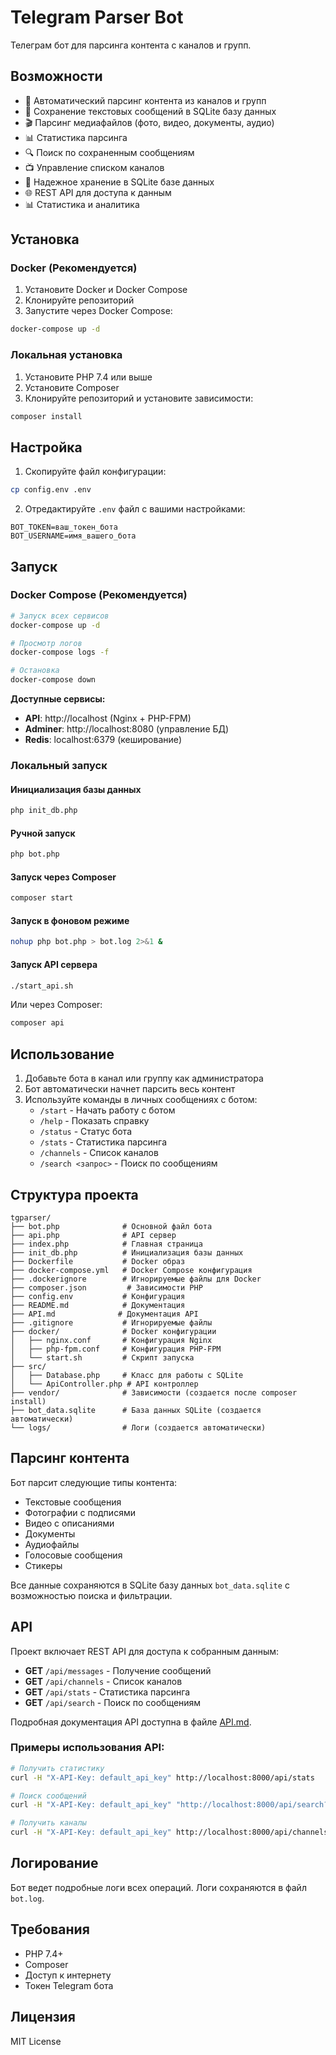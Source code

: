 # Telegram Parser Bot

Телеграм бот для парсинга контента с каналов и групп.

## Возможности

- 🤖 Автоматический парсинг контента из каналов и групп
- 📝 Сохранение текстовых сообщений в SQLite базу данных
- 🎬 Парсинг медиафайлов (фото, видео, документы, аудио)
- 📊 Статистика парсинга
- 🔍 Поиск по сохраненным сообщениям
- 📺 Управление списком каналов
- 💾 Надежное хранение в SQLite базе данных
- 🌐 REST API для доступа к данным
- 📊 Статистика и аналитика

## Установка

### Docker (Рекомендуется)

1. Установите Docker и Docker Compose
2. Клонируйте репозиторий
3. Запустите через Docker Compose:

```bash
docker-compose up -d
```

### Локальная установка

1. Установите PHP 7.4 или выше
2. Установите Composer
3. Клонируйте репозиторий и установите зависимости:

```bash
composer install
```

## Настройка

1. Скопируйте файл конфигурации:
```bash
cp config.env .env
```

2. Отредактируйте `.env` файл с вашими настройками:
```
BOT_TOKEN=ваш_токен_бота
BOT_USERNAME=имя_вашего_бота
```

## Запуск

### Docker Compose (Рекомендуется)

```bash
# Запуск всех сервисов
docker-compose up -d

# Просмотр логов
docker-compose logs -f

# Остановка
docker-compose down
```

**Доступные сервисы:**
- **API**: http://localhost (Nginx + PHP-FPM)
- **Adminer**: http://localhost:8080 (управление БД)
- **Redis**: localhost:6379 (кеширование)

### Локальный запуск

#### Инициализация базы данных
```bash
php init_db.php
```

#### Ручной запуск
```bash
php bot.php
```

#### Запуск через Composer
```bash
composer start
```

#### Запуск в фоновом режиме
```bash
nohup php bot.php > bot.log 2>&1 &
```

#### Запуск API сервера
```bash
./start_api.sh
```

Или через Composer:
```bash
composer api
```

## Использование

1. Добавьте бота в канал или группу как администратора
2. Бот автоматически начнет парсить весь контент
3. Используйте команды в личных сообщениях с ботом:
   - `/start` - Начать работу с ботом
   - `/help` - Показать справку
   - `/status` - Статус бота
   - `/stats` - Статистика парсинга
   - `/channels` - Список каналов
   - `/search <запрос>` - Поиск по сообщениям

## Структура проекта

```
tgparser/
├── bot.php              # Основной файл бота
├── api.php              # API сервер
├── index.php            # Главная страница
├── init_db.php          # Инициализация базы данных
├── Dockerfile           # Docker образ
├── docker-compose.yml   # Docker Compose конфигурация
├── .dockerignore        # Игнорируемые файлы для Docker
├── composer.json         # Зависимости PHP
├── config.env           # Конфигурация
├── README.md            # Документация
├── API.md              # Документация API
├── .gitignore           # Игнорируемые файлы
├── docker/              # Docker конфигурации
│   ├── nginx.conf       # Конфигурация Nginx
│   ├── php-fpm.conf     # Конфигурация PHP-FPM
│   └── start.sh         # Скрипт запуска
├── src/
│   ├── Database.php     # Класс для работы с SQLite
│   └── ApiController.php # API контроллер
├── vendor/              # Зависимости (создается после composer install)
├── bot_data.sqlite      # База данных SQLite (создается автоматически)
└── logs/                # Логи (создается автоматически)
```

## Парсинг контента

Бот парсит следующие типы контента:
- Текстовые сообщения
- Фотографии с подписями
- Видео с описаниями
- Документы
- Аудиофайлы
- Голосовые сообщения
- Стикеры

Все данные сохраняются в SQLite базу данных `bot_data.sqlite` с возможностью поиска и фильтрации.

## API

Проект включает REST API для доступа к собранным данным:

- **GET** `/api/messages` - Получение сообщений
- **GET** `/api/channels` - Список каналов  
- **GET** `/api/stats` - Статистика парсинга
- **GET** `/api/search` - Поиск по сообщениям

Подробная документация API доступна в файле [API.md](API.md).

### Примеры использования API:

```bash
# Получить статистику
curl -H "X-API-Key: default_api_key" http://localhost:8000/api/stats

# Поиск сообщений
curl -H "X-API-Key: default_api_key" "http://localhost:8000/api/search?q=привет"

# Получить каналы
curl -H "X-API-Key: default_api_key" http://localhost:8000/api/channels
```

## Логирование

Бот ведет подробные логи всех операций. Логи сохраняются в файл `bot.log`.

## Требования

- PHP 7.4+
- Composer
- Доступ к интернету
- Токен Telegram бота

## Лицензия

MIT License
